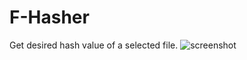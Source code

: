 # F-Hasher
Get desired hash value of a selected file.
![screenshot](https://user-images.githubusercontent.com/40371578/192598621-376d9a4f-a04b-4ef7-a711-46408a1bd08d.png)
